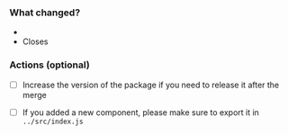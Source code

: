### What changed?
 - <!-- Please mention the main changes this PR brings. -->
 - Closes <!-- If it is related to an open issue, please link the issue here. -->

### Actions (optional)
 - [ ] Increase the version of the package if you need to release it after the merge
 - [ ] If you added a new component, please make sure to export it in `../src/index.js`

